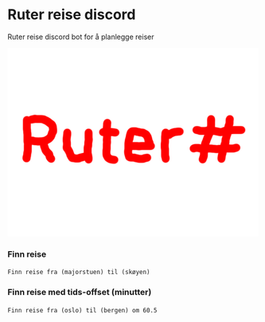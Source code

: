 # Ruter reise discord
 Ruter reise discord bot for å planlegge reiser

![](https://raw.githubusercontent.com/ThomasSelvig/Ruter-reise-discord/main/ruter.png?token=AJ5EXZ2IJLPHMNUMIXR3PU27Y3JR4)

### Finn reise
`Finn reise fra (majorstuen) til (skøyen)`

### Finn reise med tids-offset (minutter)
`Finn reise fra (oslo) til (bergen) om 60.5`
